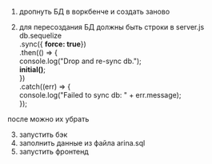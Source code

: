 1. дропнуть БД в воркбенче и создать заново  

2. для пересоздания БД должны быть строки в server.js  
  db.sequelize  
  .sync({ <b>force: true</b>})  
  .then(() => {  
    console.log("Drop and re-sync db.");  
    <b>initial()</b>;  
  })  
  .catch((err) => {  
    console.log("Failed to sync db: " + err.message);  
  });  
  
  после можно их убрать  

3. запустить бэк  
4. заполнить данные из файла arina.sql  
5. запустить фронтенд  
